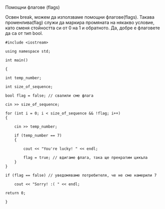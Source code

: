 Помощни флагове (flags)

Освен break, можем да използваме помощни флагове(flags). Такава променлива(flag) служи да маркира промяната на някакво условие, като сменя стойността си от 0 на 1 и обратното. Да, добре е флаговете да са от тип bool.



	#include <iostream>
	
	using namespace std;

	int main()

	{
	
	int temp_number;
	
	int size_of_sequence;
	
	bool flag = false; // свалили сме флага

	cin >> size_of_sequence;

	for (int i = 0; i < size_of_sequence && !flag; i++)
	{
	
		cin >> temp_number;
		
		if (temp_number == 7)
		{
		
			cout << "You're lucky! " << endl;
			
			flag = true; // вдигаме флага, така ще прекратим цикъла
		}
	}

	if (flag == false) // уведомяваме потребителя, че не сме намерили 7
		
		cout << "Sorry! :( " << endl;

	return 0;
	
	}
